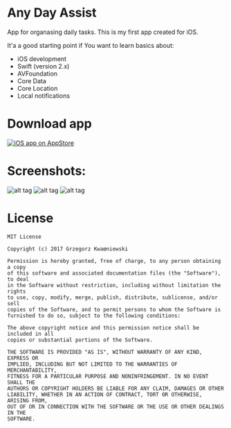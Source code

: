 Any Day Assist
=============

<p></p>
<p>App for organasing daily tasks. This is my first app created for iOS.</p>
<p></p>
<p>It'a a good starting point if You want to learn basics about:</p>

  - iOS development
  - Swift (version 2.x)
  - AVFoundation
  - Core Data
  - Core Location
  - Local notifications
  
  Download app
  =============

[![iOS app on AppStore](http://www.grzegorzkwasniewski.com/wp-content/uploads/2017/08/app-store-icon.png)](https://itunes.apple.com/us/app/anyday-assist/id1148331642?l=pl&ls=1&mt=8)

Screenshots:
 =============
 
![alt tag](http://www.grzegorzkwasniewski.com/wp-content/uploads/2017/08/ada_01.jpeg) 
![alt tag](http://www.grzegorzkwasniewski.com/wp-content/uploads/2017/08/ada_02.jpeg) 
![alt tag](http://www.grzegorzkwasniewski.com/wp-content/uploads/2017/08/ada_03.jpeg) 


License
 =============
    MIT License

    Copyright (c) 2017 Grzegorz Kwaœniewski

    Permission is hereby granted, free of charge, to any person obtaining a copy
    of this software and associated documentation files (the "Software"), to deal
    in the Software without restriction, including without limitation the rights
    to use, copy, modify, merge, publish, distribute, sublicense, and/or sell
    copies of the Software, and to permit persons to whom the Software is
    furnished to do so, subject to the following conditions:

    The above copyright notice and this permission notice shall be included in all
    copies or substantial portions of the Software.

    THE SOFTWARE IS PROVIDED "AS IS", WITHOUT WARRANTY OF ANY KIND, EXPRESS OR
    IMPLIED, INCLUDING BUT NOT LIMITED TO THE WARRANTIES OF MERCHANTABILITY,
    FITNESS FOR A PARTICULAR PURPOSE AND NONINFRINGEMENT. IN NO EVENT SHALL THE
    AUTHORS OR COPYRIGHT HOLDERS BE LIABLE FOR ANY CLAIM, DAMAGES OR OTHER
    LIABILITY, WHETHER IN AN ACTION OF CONTRACT, TORT OR OTHERWISE, ARISING FROM,
    OUT OF OR IN CONNECTION WITH THE SOFTWARE OR THE USE OR OTHER DEALINGS IN THE
    SOFTWARE.
    
